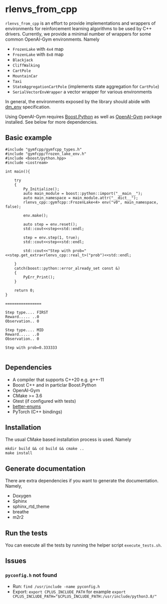 # rlenvs_from_cpp

```rlenvs_from_cpp``` is an effort to provide implementations and wrappers of environments for reinforcement learning algorithms to be used by C++ drivers. 
Currently, we provide a minimal number of wrappers for some common OpenAI-Gym environments. Namely

- ```FrozenLake``` with ```4x4``` map
- ```FrozenLake``` with ```8x8``` map
- ```Blackjack```
- ```CliffWalking```
- ```CartPole```
- ```MountainCar```
- ```Taxi```
- ```StateAggregationCartPole``` (implements state aggregation for ```CartPole```)
- ```SerialVectorEnvWrapper``` a vector wrapper for various environments

In general, the environments exposed by the library  should abide with <a href="https://github.com/deepmind/dm_env/blob/master/docs/index.md">dm_env</a> specification.

Using OpenAI-Gym requires <a href="https://www.boost.org/doc/libs/1_76_0/libs/python/doc/html/tutorial/index.html">Boost.Python</a> as well as
<a href="https://github.com/openai/gym">OpenAI-Gym</a> package installed. See below for more dependencies.

 
## Basic example

```
#include "gymfcpp/gymfcpp_types.h"
#include "gymfcpp/frozen_lake_env.h"
#include <boost/python.hpp>
#include <iostream>

int main(){

    try
    {
    	Py_Initialize();
        auto main_module = boost::python::import("__main__");
        auto main_namespace = main_module.attr("__dict__");
        rlenvs_cpp::gymfcpp::FrozenLake<4> env("v0", main_namespace, false);

        env.make();

        auto step = env.reset();
        std::cout<<step<<std::endl;

        step = env.step(1, true);
        std::cout<<step<<std::endl;

        std::cout<<"Step with prob="<<step.get_extra<rlenvs_cpp::real_t>("prob")<<std::endl;

    }
    catch(boost::python::error_already_set const &)
    {
        PyErr_Print();
    }

    return 0;
}

================

Step type.... FIRST
Reward..... ..0
Observation.. 0

Step type.... MID
Reward..... ..0
Observation.. 0

Step with prob=0.333333


```

## Dependencies

- A compiler that supports C++20 e.g. g++-11
- Boost C++ and in particlar Boost.Python
- OpenAI-Gym 
- CMake >= 3.6
- Gtest (if configured with tests)
- <a href="https://github.com/aantron/better-enums">better-enums</a>
- PyTorch (C++ bindings)

## Installation

The usual CMake based installation process is used. Namely

```
mkdir build && cd build && cmake ..
make install
```

## Generate documentation

There are extra dependencies if you want to generate the documentation. Namely,

- Doxygen
- Sphinx
- sphinx_rtd_theme
- breathe
- m2r2

## Run the tests

You can execute all the tests by running the helper script ```execute_tests.sh```.

## Issues

### ```pyconfig.h``` not found

- Run: ```find /usr/include -name pyconfig.h```
- Export: ```export CPLUS_INCLUDE_PATH``` for example ```export CPLUS_INCLUDE_PATH="$CPLUS_INCLUDE_PATH:/usr/include/python3.8/"```

